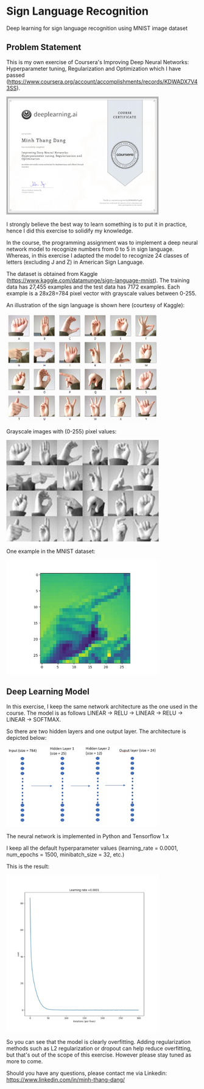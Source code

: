 # Sign Language Recognition
Deep learning for sign language recognition using MNIST image dataset

## Problem Statement

This is my own exercise of Coursera's Improving Deep Neural
Networks: Hyperparameter tuning, Regularization and Optimization which I have
passed (https://www.coursera.org/account/accomplishments/records/KDWADX7V43SS).

<img src="https://github.com/minhthangdang/minhthangdang.github.io/blob/master/KDWADX7V43SS.jpg?raw=true" alt="Sign Language" width="400"/><br>

I strongly believe the best way to learn something is to put it in practice, hence
I did this exercise to solidify my knowledge.

In the course, the programming assignment was to implement a deep neural network
model to recognize numbers from 0 to 5 in sign language. Whereas, in this
exercise I adapted the model to recognize 24 classes of letters (excluding J and Z)
in American Sign Language.

The dataset is obtained from Kaggle (https://www.kaggle.com/datamunge/sign-language-mnist).
The training data has 27,455 examples and the test data has 7172 examples. Each
example is a 28x28=784 pixel vector with grayscale values between 0-255.

An illustration of the sign language is shown here (courtesy of Kaggle):

<img src="https://raw.githubusercontent.com/minhthangdang/minhthangdang.github.io/master/datasets_3258_5337_amer_sign2.png" alt="Sign Language" width="400"/><br>

Grayscale images with (0-255) pixel values:

<img src="https://raw.githubusercontent.com/minhthangdang/minhthangdang.github.io/master/datasets_3258_5337_amer_sign3.png" alt="Sign Language" width="400"/><br>

One example in the MNIST dataset:

<img src="https://github.com/minhthangdang/minhthangdang.github.io/blob/master/mnist-example.JPG?raw=true" alt="Sign Language" width="400"/><br>


## Deep Learning Model

In this exercise, I keep the same network architecture as the one used in the course.
The model is as follows LINEAR -> RELU -> LINEAR -> RELU -> LINEAR -> SOFTMAX.

So there are two hidden layers and one output layer. The architecture is depicted below:

<img src="https://raw.githubusercontent.com/minhthangdang/minhthangdang.github.io/master/nn-architecture.JPG" alt="Sign Language" width="400"/><br>

The neural network is implemented in Python and Tensorflow 1.x

I keep all the default hyperparameter values (learning_rate = 0.0001,
  num_epochs = 1500, minibatch_size = 32, etc.)

This is the result:

<img src="https://github.com/minhthangdang/minhthangdang.github.io/blob/master/cost-function.JPG?raw=true" alt="Sign Language" width="400"/><br>

So you can see that the model is clearly overfitting. Adding regularization methods such as
L2 regularization or dropout can help reduce overfitting, but that's out of the scope
of this exercise. However please stay tuned as more to come.

Should you have any questions, please contact me via Linkedin: https://www.linkedin.com/in/minh-thang-dang/
